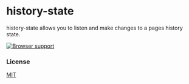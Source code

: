 # history-state
history-state allows you to listen and make changes to a pages history state.

[![Browser support](https://ci.testling.com/michaelrhodes/history-state.png)](https://ci.testling.com/michaelrhodes/history-state)

### License
[MIT](http://opensource.org/licenses/MIT)
